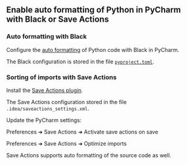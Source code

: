 Enable auto formatting of Python in PyCharm with Black or Save Actions
--------------

### Auto formatting with Black

Configure the [auto formatting](https://black.readthedocs.io/en/stable/editor_integration.html) of Python code with Black in PyCharm.

The Black configuration is stored in the file [`pyproject.toml`](https://black.readthedocs.io/en/stable/pyproject_toml.html).

### Sorting of imports with Save Actions

Install the [Save Actions plugin](https://plugins.jetbrains.com/plugin/7642-save-actions/reviews).

The Save Actions configuration stored in the file `.idea/saveactions_settings.xml`.

Update the PyCharm settings:

Preferences ➜ Save Actions ➜ Activate save actions on save

Preferences ➜ Save Actions ➜ Optimize imports

Save Actions supports auto formatting of the source code as well.
